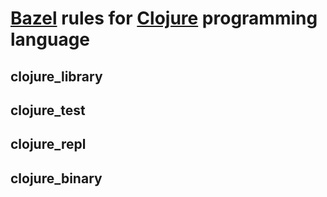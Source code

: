 # [Bazel](https://bazel.build) rules for [Clojure](https://clojure.org) programming language

## clojure_library

## clojure_test

## clojure_repl

## clojure_binary

